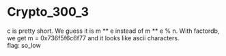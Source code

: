 # Crypto_300_3
c is pretty short. We guess it is m ** e instead of m ** e % n. With factordb, we get 
m = 0x736f5f6c6f77 and it looks like ascii characters.  
flag: so_low
